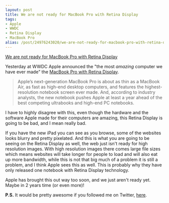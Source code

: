 ```yaml
---
layout: post
title: We are not ready for MacBook Pro with Retina Display
tags:
- Apple
- WWDC
- Retina Display
- MacBook Pro
alias: /post/24976243020/we-are-not-ready-for-macbook-pro-with-retina-display
---
```

[We are not ready for MacBook Pro with Retina Display](http://www.wired.com/gadgetlab/2012/06/macbook-pro-with-retina-display-gives-apple-a-1-year-lead-on-ultrabooks/)

Yesterday at WWDC Apple announced the "the most _amazing_ computer we have ever made" the [MacBook Pro with Retina Display](http://www.apple.com/macbook-pro/features/).

> Apple’s next-generation MacBook Pro is about as thin as a MacBook Air, as fast as high-end desktop computers, and features the highest-resolution notebook screen ever made. And, according to industry analysts, the new notebook pushes Apple at least a year ahead of the best competing ultrabooks and high-end PC notebooks.

I have to highly disagree with this, even though the hardware and the software Apple made for their computers are amazing, this Retina Display is going to be bad, and I mean really bad.

If you have the new iPad you can see as you browse, some of the websites looks blurry and pretty pixelated. And this is what you are going to be seeing on the Retina Display as well, the web just isn't ready for high resolution images. With high resolution images there comes large file sizes which means websites will take longer for people to load and will also eat up more bandwidth, while this is not that big much of a problem it is still a problem, and I think Apple sees this as well. This is probably why they have only released one notebook with Retina Display technology.

Apple has brought this out way too soon, and we just aren't ready yet. Maybe in 2 years time (or even more)!

**P.S.** It would be pretty awesome if you followed me on Twitter, [here](http://twitter.com/finitepost).
